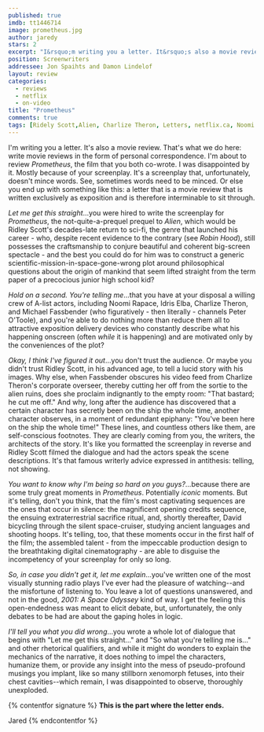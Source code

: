 ```yaml
---
published: true
imdb: tt1446714
image: prometheus.jpg
author: jaredy
stars: 2
excerpt: "I&rsquo;m writing you a letter. It&rsquo;s also a movie review. That&rsquo;s what we do here: write movie reviews in the form of personal correspondence. I&rsquo;m about to review <em>Prometheus</em>, the film that you both co-wrote. I was disappointed by it. Mostly because of your screenplay. It&rsquo;s a screenplay that, unfortunately, doesn&rsquo;t mince words. See, sometimes words need to be minced. Or else you end up with something like this: a letter that is a movie review that is written exclusively as exposition and is therefore interminable to sit through."
position: Screenwriters
addressee: Jon Spaihts and Damon Lindelof
layout: review
categories:
  - reviews
  - netflix
  - on-video
title: "Prometheus"
comments: true
tags: [Ridely Scott,Alien, Charlize Theron, Letters, netflix.ca, Noomi Rapace, Prometheus, ]
---
```

I'm writing you a letter. It's also a movie review. That's what we do here: write movie reviews in the form of personal correspondence. I'm about to review _Prometheus_, the film that you both co-wrote. I was disappointed by it. Mostly because of your screenplay. It's a screenplay that, unfortunately, doesn't mince words. See, sometimes words need to be minced. Or else you end up with something like this: a letter that is a movie review that is written exclusively as exposition and is therefore interminable to sit through.

_Let me get this straight_…you were hired to write the screenplay for _Prometheus_, the not-quite-a-prequel prequel to _Alien_, which would be Ridley Scott's decades-late return to sci-fi, the genre that launched his career - who, despite recent evidence to the contrary (see _Robin Hood_), still possesses the craftsmanship to conjure beautiful and coherent big-screen spectacle - and the best you could do for him was to construct a generic scientific-mission-in-space-gone-wrong plot around philosophical questions about the origin of mankind that seem lifted straight from the term paper of a precocious junior high school kid?

_Hold on a second. You're telling me_…that you have at your disposal a willing crew of A-list actors, including Noomi Rapace, Idris Elba, Charlize Theron, and Michael Fassbender (who figuratively - then literally - channels Peter O'Toole), and you're able to do nothing more than reduce them all to attractive exposition delivery devices who constantly describe what his happening onscreen (often _while_ it is happening) and are motivated only by the conveniences of the plot?

_Okay, I think I've figured it out_…you don't trust the audience. Or maybe you didn't trust Ridley Scott, in his advanced age, to tell a lucid story with his images. Why else, when Fassbender obscures his video feed from Charlize Theron's corporate overseer, thereby cutting her off from the sortie to the alien ruins, does she proclaim indignantly to the empty room: "That bastard; he cut me off." And why, long after the audience has discovered that a certain character has secretly been on the ship the whole time, another character observes, in a moment of redundant epiphany: "You've been here on the ship the whole time!" These lines, and countless others like them, are self-conscious footnotes. They are clearly coming from you, the writers, the architects of the story. It's like you formatted the screenplay in reverse and Ridley Scott filmed the dialogue and had the actors speak the scene descriptions. It's that famous writerly advice expressed in antithesis: telling, not showing.

_You want to know why I'm being so hard on you guys?_…because there are some truly great moments in _Prometheus_. Potentially _iconic_ moments. But it's telling, don't you think, that the film's most captivating sequences are the ones that occur in silence: the magnificent opening credits sequence, the ensuing extraterrestrial sacrifice ritual, and, shortly thereafter, David bicycling through the silent space-cruiser, studying ancient languages and shooting hoops. It's telling, too, that these moments occur in the first half of the film; the assembled talent - from the impeccable production design to the breathtaking digital cinematography - are able to disguise the incompetency of your screenplay for only so long.

_So, in case you didn't get it, let me explain_…you've written one of the most visually stunning radio plays I've ever had the pleasure of watching--and the misfortune of listening to. You leave a lot of questions unanswered, and not in the good, _2001: A Space Odyssey_ kind of way. I get the feeling this open-endedness was meant to elicit debate, but, unfortunately, the only debates to be had are about the gaping holes in logic.

_I'll tell you what you did wrong_…you wrote a whole lot of dialogue that begins with "Let me get this straight…" and  "So what you're telling me is…" and other rhetorical qualifiers, and while it might do wonders to explain the mechanics of the narrative, it does nothing to impel the characters, humanize them, or provide any insight into the mess of pseudo-profound musings you implant, like so many stillborn xenomorph fetuses, into their chest cavities--which remain, I was disappointed to observe, thoroughly unexploded. 

{% contentfor signature %}
**This is the part where the letter ends.**

Jared
{% endcontentfor %}
